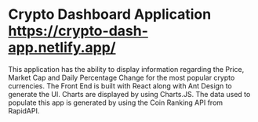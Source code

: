 # Crypto Dashboard Application https://crypto-dash-app.netlify.app/

This application has the ability to display information regarding the Price, Market Cap and Daily Percentage Change for the most popular crypto currencies. The Front End is built with React along with Ant Design to generate the UI. Charts are displayed by using Charts.JS. The data used to populate this app is generated by using the Coin Ranking API from RapidAPI.
